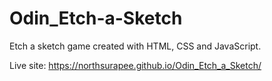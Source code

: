 # Odin_Etch-a-Sketch

Etch a sketch game created with HTML, CSS and JavaScript.

Live site: https://northsurapee.github.io/Odin_Etch_a_Sketch/
